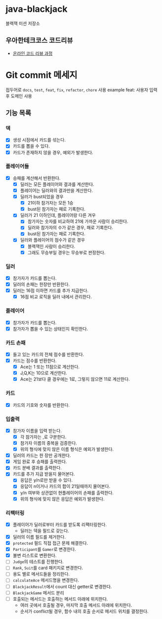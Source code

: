 # java-blackjack

블랙잭 미션 저장소

## 우아한테크코스 코드리뷰

- [온라인 코드 리뷰 과정](https://github.com/woowacourse/woowacourse-docs/blob/master/maincourse/README.md)

# Git commit 메세지

접두어로 `docs`, `test`, `feat`, `fix`, `refactor`, `chore` 사용
example feat: 사용자 입력 후 도메인 사용

## 기능 목록

### 덱

- [x] 생성 시점에서 카드를 섞는다.
- [x] 카드를 뽑을 수 있다.
- [x] 카드가 존재하지 않을 경우, 예외가 발생한다.

### 플레이어들

- [x] 승패를 계산해서 반환한다.
    - [x] 딜러는 모든 플레이어와 결과를 계산한다.
    - [x] 플레이어는 딜러와의 결과만을 계산한다.
    - [x] 딜러가 bust되었을 경우
        - [x] 21이하 참가자는 모든 1승
        - [x] bust된 참가자는 패로 기록한다.
    - [x] 딜러가 21 이하인데, 플레이어랑 다른 겨우
        - [x] 참가자는 숫자를 비교하여 21에 가까운 사람이 승리한다.
        - [x] 딜러와 참가자의 수가 같은 경우, 패로 기록한다.
        - [x] bust된 참가자는 패로 기록한다.
    - [x] 딜러와 플레이어의 점수가 같은 경우
        - [x] 블랙잭인 사람이 승리한다.
        - [x] 그래도 무승부일 경우는 무승부로 판정한다.

### 딜러

- [x] 참가자가 카드를 뽑는다.
- [x] 딜러의 손패는 한장만 반환한다.
- [x] 딜러는 16점 이하면 카드를 추가 지급한다.
  - [x] 16점 비교 로직을 딜러 내에서 관리한다.

### 플레이어

- [x] 참가자가 카드를 뽑는다.
- [x] 참가자가 뽑을 수 있는 상태인지 확인한다.

### 카드 손패

- [x] 들고 있는 카드의 전체 점수를 반환한다.
- [x] 카드는 점수를 반환한다.
    - [x] Ace는 1 또는 11점으로 계산한다.
    - [x] J,Q,K는 10으로 계산한다.
    - [x] Ace는 21보다 클 경우에는 1로, 그렇지 않으면 11로 계산한다.

### 카드

- [x] 카드의 기호와 숫자를 반환한다.

### 입출력

- [x] 참가자 이름을 입력 받는다.
    - [x] 각 참가자는 ,로 구분한다.
    - [x] 참가자 이름의 중복을 검증한다.
    - [x] 위의 형식에 맞지 않은 이름 형식은 예외가 발생한다.
- [x] 딜러의 카드는 한 장만 공개한다.
- [x] 게임 완료 후 승패를 출력한다.
- [x] 카드 분배 결과를 출력한다.
- [x] 카드를 추가 지급 받을지 물어본다.
    - [x] 응답은 y/n로만 받을 수 있다.
    - [x] 응답이 n이거나 카드의 합이 21일때까지 물어본다.
    - [x] y/n 여부와 상관없이 현플레이어의 손패를 출력한다.
    - [x] 위의 형식에 맞지 않은 응답은 예외가 발생한다.

### 리팩터링

- [x] 플레이어가 딜러로부터 카드를 받도록 리팩터링한다.
    - 딜러는 덱을 필드로 갖는다.
- [x] 딜러의 이름 필드를 제거한다.
- [x] `protected` 필드 직접 접근 문제 해결한다.
- [x] `Participant`를 `Gamer`로 변경한다. 
- [x] 불변 리스트로 변환한다.
- [ ] `Judge`의 테스트를 진행한다.
- [ ] `Rank`, `Suit`를 card 패키지로 변경한다.
- [ ] 용도 별로 메서드들을 정리한다.
- [ ] `calculateAce` 메서드명을 변경한다.
- [ ] `BlackjackResult`에서 count 대신 getter로 변경한다.
- [ ] `BlackjackGame` 메서드 분리
- [ ] 호출되는 메서드는 호출하는 메서드 아래에 위치한다.
  - 여러 곳에서 호출될 경우, 마지막 호출 메서드 아래에 위치한다.
  - 순서가 conflict될 경우, 함수 내의 호출 순서로 메서드 위치를 결정한다.

